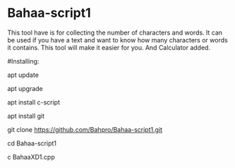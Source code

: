 # Bahaa-script1

This tool have is for collecting the number of 
characters and words. It can be used if you have a text and 
want to know how many characters or words it contains. 
This tool will make it easier for you. 
And Calculator added.

#Installing:

apt update

apt upgrade

apt install c-script

apt install git

git clone https://github.com/Bahpro/Bahaa-script1.git

cd Bahaa-script1

c BahaaXD1.cpp
